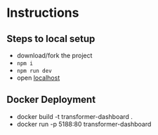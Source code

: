 # Instructions

## Steps to local setup

* download/fork the project
* `npm i`
* `npm run dev`
* open [localhost](http://localhost:5188/)

## Docker Deployment

* docker build -t transformer-dashboard .
* docker run -p 5188:80 transformer-dashboard
